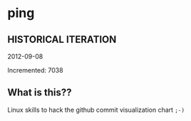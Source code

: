 # ping

## HISTORICAL ITERATION
2012-09-08

Incremented: 7038

## What is this?? 
Linux skills to hack the github commit visualization chart `;-)`
